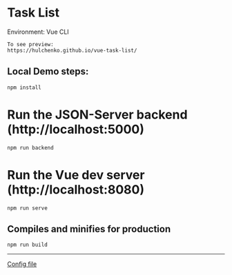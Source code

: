 # Task List
Environment: Vue CLI

```
To see preview:
https://hulchenko.github.io/vue-task-list/
```

## Local Demo steps:

```
npm install
```

# Run the JSON-Server backend (http://localhost:5000)

```
npm run backend
```

# Run the Vue dev server (http://localhost:8080)

```
npm run serve
```

## Compiles and minifies for production

```
npm run build
```
<hr>

[Config file](https://github.com/hulchenko/vue-task-list/blob/main/cfg.md)
